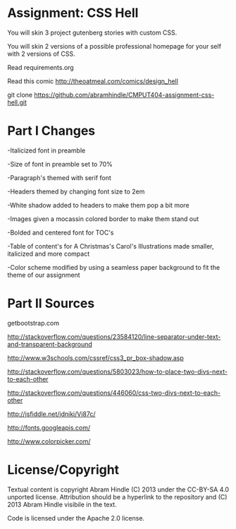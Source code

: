 Assignment: CSS Hell
====================

You will skin 3 project gutenberg stories with custom CSS.

You will skin 2 versions of a possible professional homepage for your
self with 2 versions of CSS.

Read requirements.org

Read this comic http://theoatmeal.com/comics/design_hell

git clone https://github.com/abramhindle/CMPUT404-assignment-css-hell.git

Part I Changes
===============
-Italicized font in preamble

-Size of font in preamble set to 70% 

-Paragraph's themed with serif font

-Headers themed by changing font size to 2em

-White shadow added to headers to make them pop a bit more

-Images given a mocassin colored border to make them stand out

-Bolded and centered font for TOC's

-Table of content's for A Christmas's Carol's Illustrations made smaller, italicized and more compact

-Color scheme modified by using a seamless paper background to fit the theme of our assignment

Part II Sources
=================
getbootstrap.com

http://stackoverflow.com/questions/23584120/line-separator-under-text-and-transparent-background

http://www.w3schools.com/cssref/css3_pr_box-shadow.asp

http://stackoverflow.com/questions/5803023/how-to-place-two-divs-next-to-each-other

http://stackoverflow.com/questions/446060/css-two-divs-next-to-each-other

http://jsfiddle.net/jdniki/Vj87c/

http://fonts.googleapis.com/

http://www.colorpicker.com/



License/Copyright
=================

Textual content is copyright Abram Hindle (C) 2013 under the CC-BY-SA
4.0 unported license. Attribution should be a hyperlink to the
repository and (C) 2013 Abram Hindle visibile in the text.

Code is licensed under the Apache 2.0 license.


